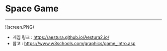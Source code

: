 # Space Game
------------------------------------------------
!(screen.PNG)

* 게임 링크 : https://aestura.github.io/Aestura2.io/
* 참고 : https://www.w3schools.com/graphics/game_intro.asp
